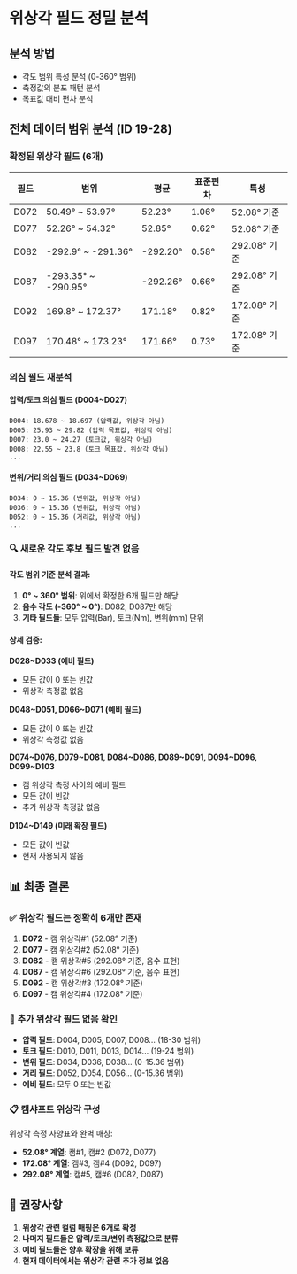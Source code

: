 # 위상각 필드 정밀 분석

## 분석 방법

- 각도 범위 특성 분석 (0-360° 범위)
- 측정값의 분포 패턴 분석
- 목표값 대비 편차 분석

## 전체 데이터 범위 분석 (ID 19-28)

### 확정된 위상각 필드 (6개)

| 필드 | 범위                | 평균     | 표준편차 | 특성         |
| ---- | ------------------- | -------- | -------- | ------------ |
| D072 | 50.49° ~ 53.97°     | 52.23°   | 1.06°    | 52.08° 기준  |
| D077 | 52.26° ~ 54.32°     | 52.85°   | 0.62°    | 52.08° 기준  |
| D082 | -292.9° ~ -291.36°  | -292.20° | 0.58°    | 292.08° 기준 |
| D087 | -293.35° ~ -290.95° | -292.26° | 0.66°    | 292.08° 기준 |
| D092 | 169.8° ~ 172.37°    | 171.18°  | 0.82°    | 172.08° 기준 |
| D097 | 170.48° ~ 173.23°   | 171.66°  | 0.73°    | 172.08° 기준 |

### 의심 필드 재분석

#### 압력/토크 의심 필드 (D004~D027)

```
D004: 18.678 ~ 18.697 (압력값, 위상각 아님)
D005: 25.93 ~ 29.82 (압력 목표값, 위상각 아님)
D007: 23.0 ~ 24.27 (토크값, 위상각 아님)
D008: 22.55 ~ 23.8 (토크 목표값, 위상각 아님)
...
```

#### 변위/거리 의심 필드 (D034~D069)

```
D034: 0 ~ 15.36 (변위값, 위상각 아님)
D036: 0 ~ 15.36 (변위값, 위상각 아님)
D052: 0 ~ 15.36 (거리값, 위상각 아님)
...
```

### 🔍 **새로운 각도 후보 필드 발견 없음**

#### 각도 범위 기준 분석 결과:

1. **0° ~ 360° 범위**: 위에서 확정한 6개 필드만 해당
2. **음수 각도 (-360° ~ 0°)**: D082, D087만 해당
3. **기타 필드들**: 모두 압력(Bar), 토크(Nm), 변위(mm) 단위

#### 상세 검증:

**D028~D033 (예비 필드)**

- 모든 값이 0 또는 빈값
- 위상각 측정값 없음

**D048~D051, D066~D071 (예비 필드)**

- 모든 값이 0 또는 빈값
- 위상각 측정값 없음

**D074~D076, D079~D081, D084~D086, D089~D091, D094~D096, D099~D103**

- 캠 위상각 측정 사이의 예비 필드
- 모든 값이 빈값
- 추가 위상각 측정값 없음

**D104~D149 (미래 확장 필드)**

- 모든 값이 빈값
- 현재 사용되지 않음

## 📊 **최종 결론**

### ✅ **위상각 필드는 정확히 6개만 존재**

1. **D072** - 캠 위상각#1 (52.08° 기준)
2. **D077** - 캠 위상각#2 (52.08° 기준)
3. **D082** - 캠 위상각#5 (292.08° 기준, 음수 표현)
4. **D087** - 캠 위상각#6 (292.08° 기준, 음수 표현)
5. **D092** - 캠 위상각#3 (172.08° 기준)
6. **D097** - 캠 위상각#4 (172.08° 기준)

### 🚫 **추가 위상각 필드 없음 확인**

- **압력 필드**: D004, D005, D007, D008... (18-30 범위)
- **토크 필드**: D010, D011, D013, D014... (19-24 범위)
- **변위 필드**: D034, D036, D038... (0-15.36 범위)
- **거리 필드**: D052, D054, D056... (0-15.36 범위)
- **예비 필드**: 모두 0 또는 빈값

### 📋 **캠샤프트 위상각 구성**

위상각 측정 사양표와 완벽 매칭:

- **52.08° 계열**: 캠#1, 캠#2 (D072, D077)
- **172.08° 계열**: 캠#3, 캠#4 (D092, D097)
- **292.08° 계열**: 캠#5, 캠#6 (D082, D087)

## 🎯 **권장사항**

1. **위상각 관련 컬럼 매핑은 6개로 확정**
2. **나머지 필드들은 압력/토크/변위 측정값으로 분류**
3. **예비 필드들은 향후 확장을 위해 보류**
4. **현재 데이터에서는 위상각 관련 추가 정보 없음**
